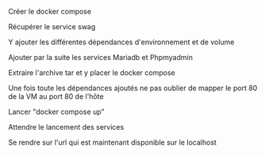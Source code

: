 Créer le docker compose

Récupérer le service swag

Y ajouter les différentes dépendances d'environnement et de volume

Ajouter par la suite les services Mariadb et Phpmyadmin

Extraire l'archive tar et y placer le docker compose

Une fois toute les dépendances ajoutés ne pas oublier de mapper le port 80 de la VM au port 80 de l'hôte

Lancer "docker compose up"

Attendre le lancement des services

Se rendre sur l'url qui est maintenant disponible sur le localhost